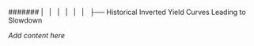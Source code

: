 ####### |   |   |   |   |   |   ├── Historical Inverted Yield Curves Leading to Slowdown

*Add content here*